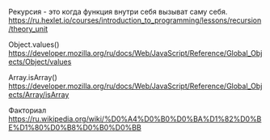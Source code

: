 Рекурсия - это когда функция внутри себя вызыват саму себя.
https://ru.hexlet.io/courses/introduction_to_programming/lessons/recursion/theory_unit

Object.values()
https://developer.mozilla.org/ru/docs/Web/JavaScript/Reference/Global_Objects/Object/values

Array.isArray()
https://developer.mozilla.org/ru/docs/Web/JavaScript/Reference/Global_Objects/Array/isArray

Факториал
https://ru.wikipedia.org/wiki/%D0%A4%D0%B0%D0%BA%D1%82%D0%BE%D1%80%D0%B8%D0%B0%D0%BB